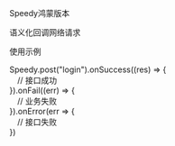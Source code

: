 Speedy鸿蒙版本

语义化回调网络请求

使用示例<br>

Speedy.post("login").onSuccess((res) => {
<br>&emsp;// 接口成功<br>
}).onFail((err) => {
<br>&emsp;// 业务失败<br>
}).onError(err => {
<br>&emsp;// 接口失败<br>
})

